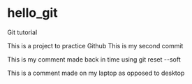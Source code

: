 # hello_git
Git tutorial

This is a project to practice Github
This is my second commit

This is my comment made back in time using git reset --soft

This is a comment made on my laptop as opposed to desktop
